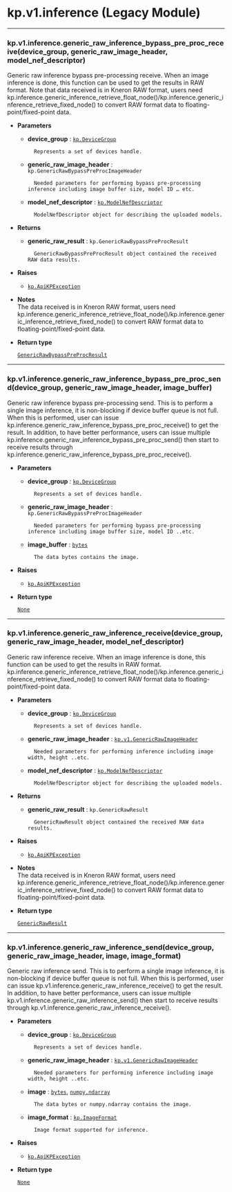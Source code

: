 # kp.v1.inference (Legacy Module)

<!-- !! processed by numpydoc !! -->

---
 
### kp.v1.inference.generic_raw_inference_bypass_pre_proc_receive(device_group, generic_raw_image_header, model_nef_descriptor)
Generic raw inference bypass pre-processing receive.
When an image inference is done, this function can be used to get the results in RAW format.
Note that data received is in Kneron RAW format, users need
kp.inference.generic_inference_retrieve_float_node()/kp.inference.generic_inference_retrieve_fixed_node() to
convert RAW format data to floating-point/fixed-point data.


* **Parameters**

    * **device_group** : [`kp.DeviceGroup`](../value.md#kp.DeviceGroup)

            Represents a set of devices handle.

    * **generic_raw_image_header** : `kp.GenericRawBypassPreProcImageHeader`

            Needed parameters for performing bypass pre-processing inference including image buffer size, model ID … etc.

    * **model_nef_descriptor** : [`kp.ModelNefDescriptor`](../value.md#kp.ModelNefDescriptor)

            ModelNefDescriptor object for describing the uploaded models.



* **Returns**

    * **generic_raw_result** : `kp.GenericRawBypassPreProcResult`

            GenericRawBypassPreProcResult object contained the received RAW data results.



* **Raises**

    * [`kp.ApiKPException`](../exception.md#kp.ApiKPException)


* **Notes**  
The data received is in Kneron RAW format, users need
kp.inference.generic_inference_retrieve_float_node()/kp.inference.generic_inference_retrieve_fixed_node() to
convert RAW format data to floating-point/fixed-point data.

<!-- !! processed by numpydoc !! -->

* **Return type**

    [`GenericRawBypassPreProcResult`](value.md#kp.v1.GenericRawBypassPreProcResult)



---
 
### kp.v1.inference.generic_raw_inference_bypass_pre_proc_send(device_group, generic_raw_image_header, image_buffer)
Generic raw inference bypass pre-processing send.
This is to perform a single image inference, it is non-blocking if device buffer queue is not full. When this
is performed, user can issue kp.inference.generic_raw_inference_bypass_pre_proc_receive() to get the result.
In addition, to have better performance, users can issue multiple
kp.inference.generic_raw_inference_bypass_pre_proc_send() then start to receive results through
kp.inference.generic_raw_inference_bypass_pre_proc_receive().


* **Parameters**

    * **device_group** : [`kp.DeviceGroup`](../value.md#kp.DeviceGroup)

            Represents a set of devices handle.

    * **generic_raw_image_header** : `kp.GenericRawBypassPreProcImageHeader`

            Needed parameters for performing bypass pre-processing inference including image buffer size, model ID ..etc.

    * **image_buffer** : [`bytes`](https://docs.python.org/3/library/stdtypes.html#bytes)

            The data bytes contains the image.



* **Raises**

    * [`kp.ApiKPException`](../exception.md#kp.ApiKPException)


<!-- !! processed by numpydoc !! -->

* **Return type**

    [`None`](https://docs.python.org/3/library/constants.html#None)



---
 
### kp.v1.inference.generic_raw_inference_receive(device_group, generic_raw_image_header, model_nef_descriptor)
Generic raw inference receive.
When an image inference is done, this function can be used to get the results in RAW format.
kp.inference.generic_inference_retrieve_float_node()/kp.inference.generic_inference_retrieve_fixed_node() to
convert RAW format data to floating-point/fixed-point data.


* **Parameters**

    * **device_group** : [`kp.DeviceGroup`](../value.md#kp.DeviceGroup)

            Represents a set of devices handle.

    * **generic_raw_image_header** : [`kp.v1.GenericRawImageHeader`](value.md#kp.v1.GenericRawImageHeader)

            Needed parameters for performing inference including image width, height ..etc.

    * **model_nef_descriptor** : [`kp.ModelNefDescriptor`](../value.md#kp.ModelNefDescriptor)

            ModelNefDescriptor object for describing the uploaded models.



* **Returns**

    * **generic_raw_result** : `kp.GenericRawResult`

            GenericRawResult object contained the received RAW data results.



* **Raises**

    * [`kp.ApiKPException`](../exception.md#kp.ApiKPException)


* **Notes**  
The data received is in Kneron RAW format, users need
kp.inference.generic_inference_retrieve_float_node()/kp.inference.generic_inference_retrieve_fixed_node() to
convert RAW format data to floating-point/fixed-point data.

<!-- !! processed by numpydoc !! -->

* **Return type**

    [`GenericRawResult`](value.md#kp.v1.GenericRawResult)



---
 
### kp.v1.inference.generic_raw_inference_send(device_group, generic_raw_image_header, image, image_format)
Generic raw inference send.
This is to perform a single image inference, it is non-blocking if device buffer queue is not full.
When this is performed, user can issue kp.v1.inference.generic_raw_inference_receive() to get the result.
In addition, to have better performance, users can issue multiple kp.v1.inference.generic_raw_inference_send() then
start to receive results through kp.v1.inference.generic_raw_inference_receive().


* **Parameters**

    * **device_group** : [`kp.DeviceGroup`](../value.md#kp.DeviceGroup)

            Represents a set of devices handle.

    * **generic_raw_image_header** : [`kp.v1.GenericRawImageHeader`](value.md#kp.v1.GenericRawImageHeader)

            Needed parameters for performing inference including image width, height ..etc.

    * **image** : [`bytes`](https://docs.python.org/3/library/stdtypes.html#bytes), [`numpy.ndarray`](https://numpy.org/doc/stable/reference/generated/numpy.ndarray.html#numpy.ndarray)

            The data bytes or numpy.ndarray contains the image.

    * **image_format** : [`kp.ImageFormat`](../enum.md#kp.ImageFormat)

            Image format supported for inference.



* **Raises**

    * [`kp.ApiKPException`](../exception.md#kp.ApiKPException)


<!-- !! processed by numpydoc !! -->

* **Return type**

    [`None`](https://docs.python.org/3/library/constants.html#None)
